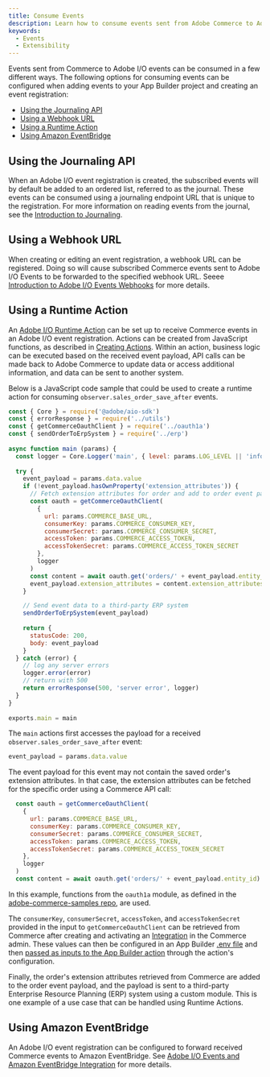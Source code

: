 ```yaml
---
title: Consume Events
description: Learn how to consume events sent from Adobe Commerce to Adobe I/O Events.
keywords:
  - Events
  - Extensibility
---
```


Events sent from Commerce to Adobe I/O events can be consumed in a few different ways. The following options for consuming events can be configured when adding events to your App Builder project and creating an event registration:
* [Using the Journaling API](#using-the-journaling-api)
* [Using a Webhook URL](#using-a-webhook-url)
* [Using a Runtime Action](#using-a-runtime-action)
* [Using Amazon EventBridge](#using-amazon-eventbridge)

## Using the Journaling API
When an Adobe I/O event registration is created, the subscribed events will by default be added to an ordered list, referred to as the journal. These events can be consumed using a journaling endpoint URL that is unique to the registration. For more information on reading events from the journal, see the [Introduction to Journaling](https://developer.adobe.com/events/docs/guides/journaling_intro/).

## Using a Webhook URL
When creating or editing an event registration, a webhook URL can be registered. Doing so will cause subscribed Commerce events sent to Adobe I/O Events to be forwarded to the specified webhook URL. Seeee [Introduction to Adobe I/O Events Webhooks](https://developer.adobe.com/events/docs/guides/) for more details.

## Using a Runtime Action
An [Adobe I/O Runtime Action](https://developer.adobe.com/runtime/docs/guides/overview/entities/#actions) can be set up to receive Commerce events in an Adobe I/O event registration. Actions can be created from JavaScript functions, as described in [Creating Actions](https://developer.adobe.com/runtime/docs/guides/using/creating_actions/). Within an action, business logic can be executed based on the received event payload, API calls can be made back to Adobe Commerce to update data or access additional information, and data can be sent to another system.

Below is a JavaScript code sample that could be used to create a runtime action for consuming `observer.sales_order_save_after` events. 

```js
const { Core } = require('@adobe/aio-sdk')
const { errorResponse } = require('../utils')
const { getCommerceOauthClient } = require('../oauth1a')
const { sendOrderToErpSystem } = require('../erp')
  
async function main (params) {
  const logger = Core.Logger('main', { level: params.LOG_LEVEL || 'info' })
  
  try {
    event_payload = params.data.value
    if (!event_payload.hasOwnProperty('extension_attributes')) {
      // Fetch extension attributes for order and add to order event payload
      const oauth = getCommerceOauthClient(
        {
          url: params.COMMERCE_BASE_URL,
          consumerKey: params.COMMERCE_CONSUMER_KEY,
          consumerSecret: params.COMMERCE_CONSUMER_SECRET,
          accessToken: params.COMMERCE_ACCESS_TOKEN,
          accessTokenSecret: params.COMMERCE_ACCESS_TOKEN_SECRET
        },
        logger
      )
      const content = await oauth.get('orders/' + event_payload.entity_id)
      event_payload.extension_attributes = content.extension_attributes
    }

    // Send event data to a third-party ERP system
    sendOrderToErpSystem(event_payload)
      
    return {
      statusCode: 200,
      body: event_payload
    }
  } catch (error) {
    // log any server errors
    logger.error(error)
    // return with 500
    return errorResponse(500, 'server error', logger)
  }
}
  
exports.main = main
```

The `main` actions first accesses the payload for a received `observer.sales_order_save_after` event:
```js
event_payload = params.data.value
```

The event payload for this event may not contain the saved order's extension attributes. In that case, the extension attributes can be fetched for the specific order using a Commerce API call:
```js
  const oauth = getCommerceOauthClient(
    {
      url: params.COMMERCE_BASE_URL,
      consumerKey: params.COMMERCE_CONSUMER_KEY,
      consumerSecret: params.COMMERCE_CONSUMER_SECRET,
      accessToken: params.COMMERCE_ACCESS_TOKEN,
      accessTokenSecret: params.COMMERCE_ACCESS_TOKEN_SECRET
    },
    logger
  )
  const content = await oauth.get('orders/' + event_payload.entity_id)
```
In this example, functions from the `oauth1a` module, as defined in the [adobe-commerce-samples repo](https://github.com/adobe/adobe-commerce-samples/blob/main/sample-extension/actions/oauth1a.js), are used. 

The `consumerKey`, `consumerSecret`, `accessToken`, and `accessTokenSecret` provided in the input to `getCommerceOauthClient` can be retrieved from Commerce after creating and activating an [Integration](https://experienceleague.adobe.com/en/docs/commerce-admin/systems/integrations) in the Commerce admin. These values can then be configured in an App Builder [.env file](https://developer.adobe.com/app-builder/docs/guides/configuration/#env) and then [passed as inputs to the App Builder action](https://developer.adobe.com/app-builder/docs/guides/configuration/#using-environment-variables-in-runtime-actions) through the action's configuration.

Finally, the order's extension attributes retrieved from Commerce are added to the order event payload, and the payload is sent to a third-party Enterprise Resource Planning (ERP) system using a custom module. This is one example of a use case that can be handled using Runtime Actions.

## Using Amazon EventBridge
An Adobe I/O event registration can be configured to forward received Commerce events to Amazon EventBridge. See [Adobe I/O Events and Amazon EventBridge Integration](https://developer.adobe.com/events/docs/guides/amazon_eventbridge/) for more details.
